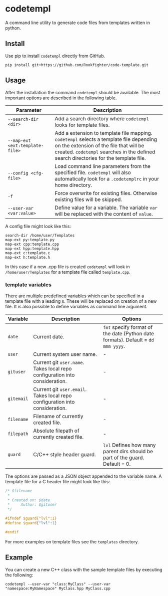 # codetempl

A command line utility to generate code files from templates written in python.

## Install

Use pip to install ```codetempl``` directly from GitHub.

```
pip install git+https://github.com/Rookfighter/code-template.git
```

## Usage

After the installation the command ```codetempl``` should be available. The most
important options are described in the following table.

| Parameter                           | Description                                   |
|-------------------------------------|-----------------------------------------------|
| ```--search-dir <dir>```            | Add a search directory where ```codetempl``` looks for template files. |
| ```--map-ext <ext:template-file>``` | Add a extension to template file mapping. ```codetempl``` selects a template file depending on the extension of the file that will be created. ```codetempl``` searches in the defined search directories for the template file. |
| ```--config <cfg-file>```           | Load command line parameters from the specified file. ```codetempl``` will also automatically look for a ```.codetemplrc``` in your home directory. |
| ```-f```                            | Force overwrite for existing files. Otherwise existing files will be skipped. |
| ```--user-var <var:value>```        | Define value for a variable. The variable ```var``` will be replaced with the content of ```value```. |

A config file might look like this:

```
search-dir /home/user/Templates
map-ext py:template.py
map-ext cpp:template.cpp
map-ext hpp:template.hpp
map-ext c:template.c
map-ext h:template.h
```

In this case if a new .cpp file is created ```codetempl``` will look in
```/home/user/Templates``` for a template file called ```template.cpp```.

### template variables

There are multiple predefined variables which can be specified in a template
file with a leading ```$```. These will be replaced on creation of a new file.
It is also possible to define variables as command line argument.

| Variable       | Description                       | Options                 |
|----------------|-----------------------------------|-------------------------|
| ```date```     | Current date.  | ```fmt``` specify format of the date (Python date formats). Default = ```dd mmm yyyy```. |
| ```user```     | Current system user name.          | - |
| ```gituser```  | Current git ```user.name```. Takes local repo configuration into consideration. | - |
| ```gitemail``` | Current git ```user.email```. Takes local repo configuration into consideration. | - |
| ```filename``` | Filename of currently created file. | - |
| ```filepath``` | Absolute filepath of currently created file. | - |
| ```guard```    | C/C++ style header guard. | ```lvl``` Defines how many parent dirs should be part of the guard. Default = 0. |

The options are passed as a JSON object appended to the variable name.
A template file for a C header file might look like this:

```c
/* $filename
 *
 * Created on: $date
 *     Author: $gituser
 */

#ifndef $guard{"lvl":1}
#define $guard{"lvl":1}

#endif
```

For more examples on template files see the ```templates``` directory.

## Example

You can create a new C++ class with the sample template files by executing
the following:

```
codetempl --user-var "class:MyClass" --user-var "namespace:MyNamespace" MyClass.hpp MyClass.cpp
```
